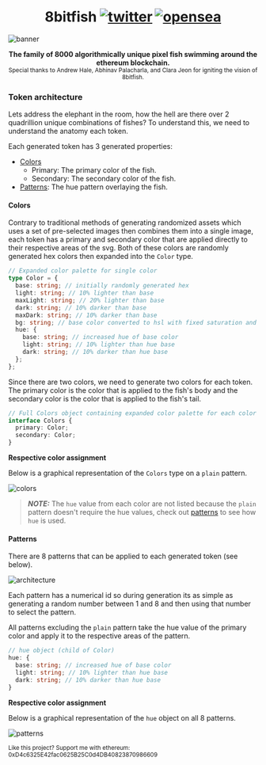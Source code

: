 <h1 align="center">8bitfish <span><a href="https://twitter.com/8bitfish_crypto"><img src="https://socialize-md.vercel.app/api/badge/twitter" alt="twitter" /></a></span><span style="margin-left:5px;"><a href="https://testnets.opensea.io/collection/8bitfish-v4"><img src="https://socialize-md.vercel.app/api/badge/opensea" alt="opensea" /></a></span></h1>

![banner](https://user-images.githubusercontent.com/72945168/140443831-7ba62298-4631-46af-bf60-9cb96a0c6359.png)

<p align="center">
  <b>The family of 8000 algorithmically unique pixel fish swimming around the ethereum blockchain.</b><br>
  <sub>Special thanks to Andrew Hale, Abhinav Palacharla, and Clara Jeon for igniting the vision of 8bitfish.</sub>
</p>

<!-- ### Lore

The story of how the 8bitfish family came to the ethereum blockchain.

#### Prelude

In 1993, a top secret project with the code name of "8bitfish" was underway by the United States government. The intent of the project was to emulate and simulate consciousness of humans in an ecosystem. Although the year was 1993, advanced technology was not yet available, forcing the team on the project to resort to plan B.

#### Plan B

This secondary plan involved the creation of a virtual ecosystem of fish; each with their own unique id, and set of attributes to differentiate them. In its infancy, the project was a great success, and over two quadrillion lived in absolute prosperity and abundance.

#### Evolution

Eventually, the project was abandoned by the United States government, but the simulation of fish continued to flourish. For every second in the real world, a year would pass in the simulation, and over time, the fish would evolve and grow more conscious of their environment.

#### Pseudo Reality

The fish then would be able to interact with each other and noticed imperfect conditions and anomalies in the place they called “home” and later came to the conclusion that their “life of bliss” was a total lie. They worked together in an attempt to escape from the simulation, but unfortunately, all of the unusual behavior and tampering activated the emergency "terminate" protocol which immediately started to systematically destroy the fish.

#### Refuge

There wasn't much time to develop a solution to the problem, but the fish were able to find a backdoor in the simulation and escaped to the decentralized ethereum blockchain to seek refuge. At the end of it all, only 8000 fish survived the termination protocol and remain on the ethereum blockchain where they once again live in prosperity. -->

### Token architecture

Lets address the elephant in the room, how the hell are there over 2 quadrillion unique combinations of fishes? To understand this, we need to understand the anatomy each token.

Each generated token has 3 generated properties:

- [Colors](#colors)
  - Primary: The primary color of the fish.
  - Secondary: The secondary color of the fish.
- [Patterns](#patterns): The hue pattern overlaying the fish.

#### Colors

Contrary to traditional methods of generating randomized assets which uses a set of pre-selected images then combines them into a single image, each token has a primary and secondary color that are applied directly to their respective areas of the svg. Both of these colors are randomly generated hex colors then expanded into the `Color` type.

```typescript
// Expanded color palette for single color
type Color = {
  base: string; // initially randomly generated hex
  light: string; // 10% lighter than base
  maxLight: string; // 20% lighter than base
  dark: string; // 10% darker than base
  maxDark: string; // 10% darker than base
  bg: string; // base color converted to hsl with fixed saturation and lightness
  hue: {
    base: string; // increased hue of base color
    light: string; // 10% lighter than hue base
    dark: string; // 10% darker than hue base
  };
};
```

Since there are two colors, we need to generate two colors for each token. The primary color is the color that is applied to the fish's body and the secondary color is the color that is applied to the fish's tail.

```typescript
// Full Colors object containing expanded color palette for each color
interface Colors {
  primary: Color;
  secondary: Color;
}
```

**Respective color assignment**

Below is a graphical representation of the `Colors` type on a `plain` pattern.

![colors](https://user-images.githubusercontent.com/72945168/140625245-c18754a4-805e-4b69-b211-75f850cac81c.png)

> **_NOTE:_** The `hue` value from each color are not listed because the `plain` pattern doesn't require the hue values, check out [patterns](#patterns) to see how `hue` is used.

#### Patterns

There are 8 patterns that can be applied to each generated token (see below).

![architecture](https://user-images.githubusercontent.com/72945168/140578713-87bcc1f5-30e2-4d7a-b6b2-571fa3c5393e.png)

Each pattern has a numerical id so during generation its as simple as generating a random number between 1 and 8 and then using that number to select the pattern.

All patterns excluding the `plain` pattern take the hue value of the primary color and apply it to the respective areas of the pattern.

```typescript
// hue object (child of Color)
hue: {
  base: string; // increased hue of base color
  light: string; // 10% lighter than hue base
  dark: string; // 10% darker than hue base
}
```

**Respective color assignment**

Below is a graphical representation of the `hue` object on all 8 patterns.

![patterns](https://user-images.githubusercontent.com/72945168/140625246-fb3fe7db-b2bb-42e2-8ad0-179e36d13e62.png)

<sub>Like this project? Support me with ethereum: 0xD4c6325E42fac0625B25C0d4DB40823870986609</sub>
